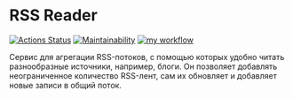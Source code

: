 # RSS Reader

[![Actions Status](https://github.com/ola-9/frontend-project-lvl3/workflows/hexlet-check/badge.svg)](https://github.com/ola-9/frontend-project-lvl3/actions) [![Maintainability](https://api.codeclimate.com/v1/badges/5b8f73fe2f0c0123897e/maintainability)](https://codeclimate.com/github/ola-9/frontend-project-lvl3/maintainability) [![my workflow](https://github.com/ola-9/frontend-project-lvl3/actions/workflows/my-check.yml/badge.svg)](https://github.com/ola-9/frontend-project-lvl3/actions/workflows/my-check.yml)

Cервис для агрегации RSS-потоков, с помощью которых удобно читать разнообразные источники, например, блоги. Он позволяет добавлять неограниченное количество RSS-лент, сам их обновляет и добавляет новые записи в общий поток.